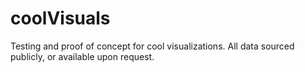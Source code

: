 # coolVisuals
Testing and proof of concept for cool visualizations. All data sourced publicly, or available upon request.
